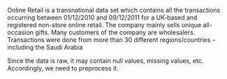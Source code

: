 Online Retail is a transnational data set which contains all the transactions occurring 
between 01/12/2010 and 09/12/2011 for a UK-based and registered non-store online 
retail. The company mainly sells unique all-occasion gifts. Many customers of the company 
are wholesalers.
Transactions were done from more than 30 different regions/countries – including the 
Saudi Arabia

Since the data is raw, it may contain null values, missing values, etc. Accordingly, we need 
to preprocess it. 
